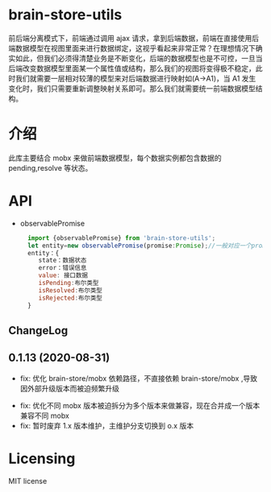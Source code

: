 # brain-store-utils

前后端分离模式下，前端通过调用 ajax 请求，拿到后端数据，前端在直接使用后端数据模型在视图里面来进行数据绑定，这视乎看起来非常正常？在理想情况下确实如此，但我们必须得清楚业务是不断变化，后端的数据模型也是不可控，一旦当后端改变数据模型里面某一个属性值或结构，那么我们的视图将变得极不稳定，此时我们就需要一层相对较薄的模型来对后端数据进行映射如(A->A1)，当 A1 发生变化时，我们只需要重新调整映射关系即可。那么我们就需要统一前端数据模型结构。

# 介绍

此库主要结合 mobx 来做前端数据模型，每个数据实例都包含数据的 pending,resolve 等状态。

# API

- observablePromise
  ```js
    import {observablePromise} from 'brain-store-utils';
    let entity=new observablePromise(promise:Promise);//一般对应一个promise请求
    entity：{
       state：数据状态
       error：错误信息
       value: 接口数据
       isPending:布尔类型
       isResolved:布尔类型
       isRejected:布尔类型
    }
  ```

## ChangeLog

## 0.1.13 (2020-08-31)

- fix: 优化 brain-store/mobx 依赖路径，不直接依赖 brain-store/mobx ,导致因外部升级版本而被迫频繁升级

* fix: 优化不同 mobx 版本被迫拆分为多个版本来做兼容，现在合并成一个版本兼容不同 mobx
* fix: 暂时废弃 1.x 版本维护，主维护分支切换到 o.x 版本

# Licensing

MIT license
